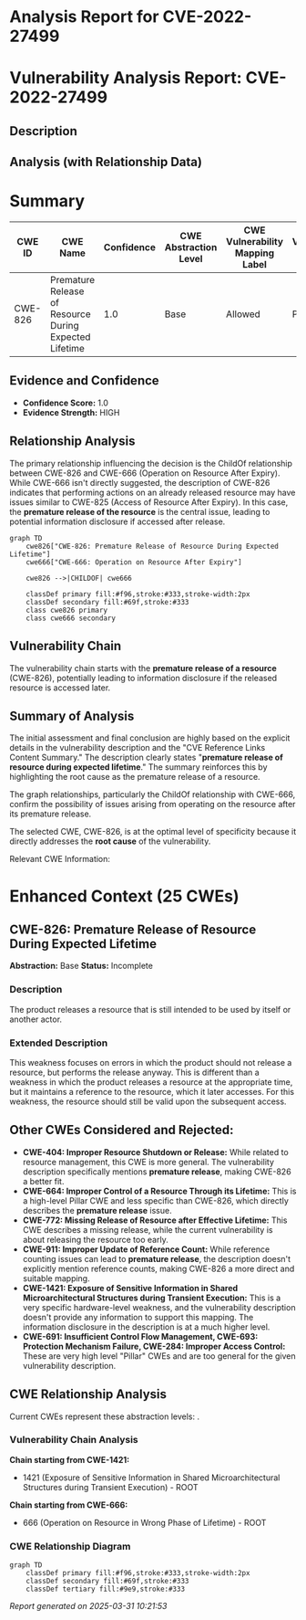 # Analysis Report for CVE-2022-27499

# Vulnerability Analysis Report: CVE-2022-27499

## Description



## Analysis (with Relationship Data)

# Summary
| CWE ID | CWE Name | Confidence | CWE Abstraction Level | CWE Vulnerability Mapping Label | CWE-Vulnerability Mapping Notes |
|---|---|---|---|---|---|
| CWE-826 | Premature Release of Resource During Expected Lifetime | 1.0 | Base | Allowed | Primary CWE |

## Evidence and Confidence

*   **Confidence Score:** 1.0
*   **Evidence Strength:** HIGH

## Relationship Analysis
The primary relationship influencing the decision is the ChildOf relationship between CWE-826 and CWE-666 (Operation on Resource After Expiry). While CWE-666 isn't directly suggested, the description of CWE-826 indicates that performing actions on an already released resource may have issues similar to CWE-825 (Access of Resource After Expiry). In this case, the **premature release of the resource** is the central issue, leading to potential information disclosure if accessed after release.

```mermaid
graph TD
    cwe826["CWE-826: Premature Release of Resource During Expected Lifetime"]
    cwe666["CWE-666: Operation on Resource After Expiry"]

    cwe826 -->|CHILDOF| cwe666

    classDef primary fill:#f96,stroke:#333,stroke-width:2px
    classDef secondary fill:#69f,stroke:#333
    class cwe826 primary
    class cwe666 secondary
```

## Vulnerability Chain
The vulnerability chain starts with the **premature release of a resource** (CWE-826), potentially leading to information disclosure if the released resource is accessed later.

## Summary of Analysis
The initial assessment and final conclusion are highly based on the explicit details in the vulnerability description and the "CVE Reference Links Content Summary." The description clearly states "**premature release of resource during expected lifetime**." The summary reinforces this by highlighting the root cause as the premature release of a resource.

The graph relationships, particularly the ChildOf relationship with CWE-666, confirm the possibility of issues arising from operating on the resource after its premature release.

The selected CWE, CWE-826, is at the optimal level of specificity because it directly addresses the **root cause** of the vulnerability.

Relevant CWE Information:

# Enhanced Context (25 CWEs)

## CWE-826: Premature Release of Resource During Expected Lifetime
**Abstraction:** Base
**Status:** Incomplete

### Description
The product releases a resource that is still intended to be used by itself or another actor.

### Extended Description
This weakness focuses on errors in which the product should not release a resource, but performs the release anyway. This is different than a weakness in which the product releases a resource at the appropriate time, but it maintains a reference to the resource, which it later accesses. For this weakness, the resource should still be valid upon the subsequent access.
## Other CWEs Considered and Rejected:

*   **CWE-404: Improper Resource Shutdown or Release:** While related to resource management, this CWE is more general. The vulnerability description specifically mentions **premature release**, making CWE-826 a better fit.
*   **CWE-664: Improper Control of a Resource Through its Lifetime:** This is a high-level Pillar CWE and less specific than CWE-826, which directly describes the **premature release** issue.
*   **CWE-772: Missing Release of Resource after Effective Lifetime:** This CWE describes a missing release, while the current vulnerability is about releasing the resource too early.
*   **CWE-911: Improper Update of Reference Count:** While reference counting issues can lead to **premature release**, the description doesn't explicitly mention reference counts, making CWE-826 a more direct and suitable mapping.
*   **CWE-1421: Exposure of Sensitive Information in Shared Microarchitectural Structures during Transient Execution:** This is a very specific hardware-level weakness, and the vulnerability description doesn't provide any information to support this mapping. The information disclosure in the description is at a much higher level.
*   **CWE-691: Insufficient Control Flow Management, CWE-693: Protection Mechanism Failure, CWE-284: Improper Access Control:** These are very high level "Pillar" CWEs and are too general for the given vulnerability description.


## CWE Relationship Analysis

Current CWEs represent these abstraction levels: .


### Vulnerability Chain Analysis

**Chain starting from CWE-1421:**
- 1421 (Exposure of Sensitive Information in Shared Microarchitectural Structures during Transient Execution) - ROOT


**Chain starting from CWE-666:**
- 666 (Operation on Resource in Wrong Phase of Lifetime) - ROOT



### CWE Relationship Diagram

```mermaid
graph TD
    classDef primary fill:#f96,stroke:#333,stroke-width:2px
    classDef secondary fill:#69f,stroke:#333
    classDef tertiary fill:#9e9,stroke:#333
```



*Report generated on 2025-03-31 10:21:53*
